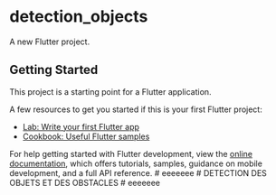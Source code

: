 # detection_objects

A new Flutter project.

## Getting Started

This project is a starting point for a Flutter application.

A few resources to get you started if this is your first Flutter project:

- [Lab: Write your first Flutter app](https://docs.flutter.dev/get-started/codelab)
- [Cookbook: Useful Flutter samples](https://docs.flutter.dev/cookbook)

For help getting started with Flutter development, view the
[online documentation](https://docs.flutter.dev/), which offers tutorials,
samples, guidance on mobile development, and a full API reference.
#   e e e e e e e  
 #   D E T E C T I O N   D E S   O B J E T S   E T   D E S   O B S T A C L E S  
 #   e e e e e e e  
 